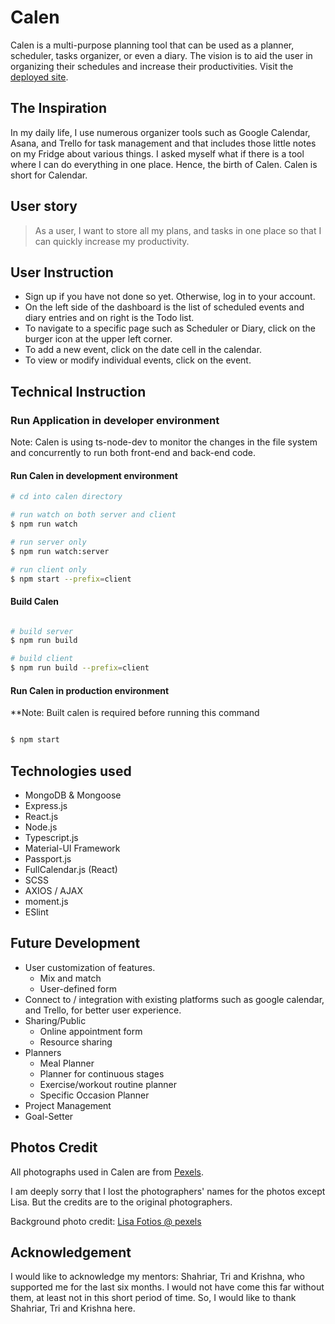 # Calen

Calen is a multi-purpose planning tool that can be used as a planner, scheduler, tasks organizer, or even a diary. The vision is to aid the user in organizing their schedules and increase their productivities. Visit the [deployed site](https://calen-cw.herokuapp.com).

## The Inspiration

In my daily life, I use numerous organizer tools such as Google Calendar, Asana, and Trello for task management and that includes those little notes on my Fridge about various things. I asked myself what if there is a tool where I can do everything in one place.  Hence, the birth of Calen.  Calen is short for Calendar.

## User story

> As a user, I want to store all my plans, and tasks in one place so that I can quickly increase my productivity.

## User Instruction

* Sign up if you have not done so yet. Otherwise, log in to your account.
* On the left side of the dashboard is the list of scheduled events and diary entries and on right is the Todo list.
* To navigate to a specific page such as Scheduler or Diary, click on the burger icon at the upper left corner.
* To add a new event, click on the date cell in the calendar.
* To view or modify individual events, click on the event.

## Technical Instruction

### Run Application in developer environment

Note: Calen is using ts-node-dev to monitor the changes in the file system and concurrently to run both front-end and back-end code.

#### Run Calen in development environment

```sh
# cd into calen directory

# run watch on both server and client
$ npm run watch

# run server only
$ npm run watch:server

# run client only
$ npm start --prefix=client

```

#### Build Calen

```sh

# build server
$ npm run build

# build client
$ npm run build --prefix=client

```

#### Run Calen in production environment

**Note: Built calen is required before running this command

```sh

$ npm start

```
## Technologies used

* MongoDB & Mongoose
* Express.js
* React.js
* Node.js
* Typescript.js
* Material-UI Framework
* Passport.js
* FullCalendar.js (React)
* SCSS
* AXIOS / AJAX
* moment.js
* ESlint

## Future Development

* User customization of features.
	* Mix and match
	* User-defined form
* Connect to / integration with existing platforms such as google calendar, and Trello, for better user experience.
* Sharing/Public
	* Online appointment form
	* Resource sharing
* Planners
	* Meal Planner
	* Planner for continuous stages
	* Exercise/workout routine planner
	* Specific Occasion Planner
* Project Management
* Goal-Setter



## Photos Credit

All photographs used in Calen are from [Pexels](https://www.pexels.com).

I am deeply sorry that I lost the photographers' names for the photos except Lisa. But the credits are to the original photographers.

Background photo credit: [Lisa Fotios @ pexels](http://www.lisafotiosphotography.co.uk/?ref=pexels)

## Acknowledgement

I would like to acknowledge my mentors: Shahriar, Tri and Krishna, who supported me for the last six months. I would not have come this far without them, at least not in this short period of time. So, I would like to thank Shahriar, Tri and Krishna here.  
